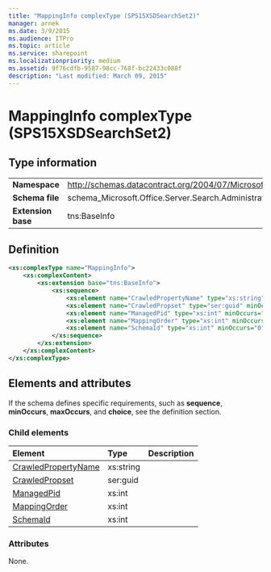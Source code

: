 ```yaml
---
title: "MappingInfo complexType (SPS15XSDSearchSet2)"
manager: arnek
ms.date: 3/9/2015
ms.audience: ITPro
ms.topic: article
ms.service: sharepoint
ms.localizationpriority: medium
ms.assetid: 9f76cdfb-9587-98cc-768f-bc22433c088f
description: "Last modified: March 09, 2015"
---
```


# MappingInfo complexType (SPS15XSDSearchSet2)

 
  
## Type information

|||
|:-----|:-----|
|**Namespace** <br/> |http://schemas.datacontract.org/2004/07/Microsoft.Office.Server.Search.Administration  <br/> |
|**Schema file** <br/> |schema_Microsoft.Office.Server.Search.Administration.xsd  <br/> |
|**Extension base** <br/> |tns:BaseInfo  <br/> |
   
## Definition

```XML
<xs:complexType name="MappingInfo">
    <xs:complexContent>
        <xs:extension base="tns:BaseInfo">
            <xs:sequence>
                <xs:element name="CrawledPropertyName" type="xs:string" minOccurs="0"></xs:element>
                <xs:element name="CrawledPropset" type="ser:guid" minOccurs="0"></xs:element>
                <xs:element name="ManagedPid" type="xs:int" minOccurs="0"></xs:element>
                <xs:element name="MappingOrder" type="xs:int" minOccurs="0"></xs:element>
                <xs:element name="SchemaId" type="xs:int" minOccurs="0"></xs:element>
            </xs:sequence>
        </xs:extension>
    </xs:complexContent>
</xs:complexType>

```

## Elements and attributes

If the schema defines specific requirements, such as **sequence**, **minOccurs**, **maxOccurs**, and **choice**, see the definition section. 
  
### Child elements

|**Element**|**Type**|**Description**|
|:-----|:-----|:-----|
|[CrawledPropertyName](crawledpropertyname-element-mappinginfo-complextypesps15xsdsearchset2.md) <br/> |xs:string  <br/> ||
|[CrawledPropset](crawledpropset-element-mappinginfo-complextypesps15xsdsearchset2.md) <br/> |ser:guid  <br/> ||
|[ManagedPid](managedpid-element-mappinginfo-complextypesps15xsdsearchset2.md) <br/> |xs:int  <br/> ||
|[MappingOrder](mappingorder-element-mappinginfo-complextypesps15xsdsearchset2.md) <br/> |xs:int  <br/> ||
|[SchemaId](schemaid-element-mappinginfo-complextypesps15xsdsearchset2.md) <br/> |xs:int  <br/> ||
   
### Attributes

None.
  

